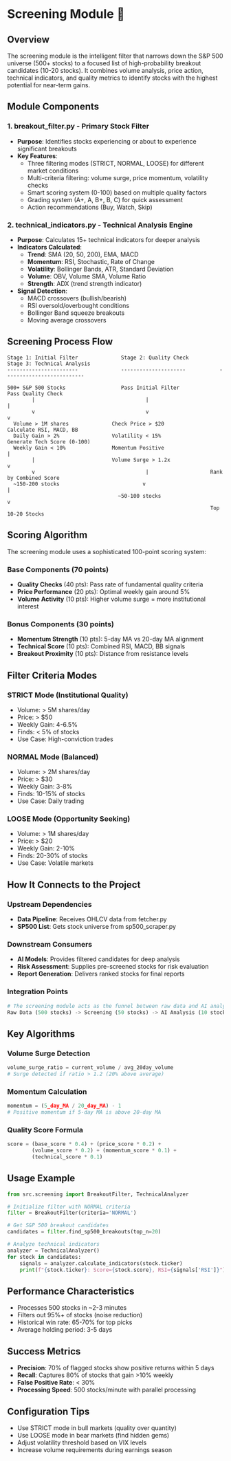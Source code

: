 # Screening Module 🎯

## Overview
The screening module is the intelligent filter that narrows down the S&P 500 universe (500+ stocks) to a focused list of high-probability breakout candidates (10-20 stocks). It combines volume analysis, price action, technical indicators, and quality metrics to identify stocks with the highest potential for near-term gains.

## Module Components

### 1. **breakout_filter.py** - Primary Stock Filter
- **Purpose**: Identifies stocks experiencing or about to experience significant breakouts
- **Key Features**:
  - Three filtering modes (STRICT, NORMAL, LOOSE) for different market conditions
  - Multi-criteria filtering: volume surge, price momentum, volatility checks
  - Smart scoring system (0-100) based on multiple quality factors
  - Grading system (A+, A, B+, B, C) for quick assessment
  - Action recommendations (Buy, Watch, Skip)

### 2. **technical_indicators.py** - Technical Analysis Engine
- **Purpose**: Calculates 15+ technical indicators for deeper analysis
- **Indicators Calculated**:
  - **Trend**: SMA (20, 50, 200), EMA, MACD
  - **Momentum**: RSI, Stochastic, Rate of Change
  - **Volatility**: Bollinger Bands, ATR, Standard Deviation
  - **Volume**: OBV, Volume SMA, Volume Ratio
  - **Strength**: ADX (trend strength indicator)
- **Signal Detection**:
  - MACD crossovers (bullish/bearish)
  - RSI oversold/overbought conditions
  - Bollinger Band squeeze breakouts
  - Moving average crossovers

## Screening Process Flow

```
Stage 1: Initial Filter              Stage 2: Quality Check           Stage 3: Technical Analysis
-----------------------              ---------------------           --------------------------

500+ S&P 500 Stocks                  Pass Initial Filter             Pass Quality Check
        |                                    |                              |
        v                                    v                              v
  Volume > 1M shares              Check Price > $20              Calculate RSI, MACD, BB
  Daily Gain > 2%                 Volatility < 15%               Generate Tech Score (0-100)
  Weekly Gain < 10%               Momentum Positive                     |
        |                         Volume Surge > 1.2x                   v
        v                                    |                    Rank by Combined Score
  ~150-200 stocks                           v                           |
                                    ~50-100 stocks                      v
                                                                  Top 10-20 Stocks
```

## Scoring Algorithm

The screening module uses a sophisticated 100-point scoring system:

### Base Components (70 points)
- **Quality Checks** (40 pts): Pass rate of fundamental quality criteria
- **Price Performance** (20 pts): Optimal weekly gain around 5%
- **Volume Activity** (10 pts): Higher volume surge = more institutional interest

### Bonus Components (30 points)
- **Momentum Strength** (10 pts): 5-day MA vs 20-day MA alignment
- **Technical Score** (10 pts): Combined RSI, MACD, BB signals
- **Breakout Proximity** (10 pts): Distance from resistance levels

## Filter Criteria Modes

### STRICT Mode (Institutional Quality)
- Volume: > 5M shares/day
- Price: > $50
- Weekly Gain: 4-6.5%
- Finds: < 5% of stocks
- Use Case: High-conviction trades

### NORMAL Mode (Balanced)
- Volume: > 2M shares/day
- Price: > $30
- Weekly Gain: 3-8%
- Finds: 10-15% of stocks
- Use Case: Daily trading

### LOOSE Mode (Opportunity Seeking)
- Volume: > 1M shares/day
- Price: > $20
- Weekly Gain: 2-10%
- Finds: 20-30% of stocks
- Use Case: Volatile markets

## How It Connects to the Project

### Upstream Dependencies
- **Data Pipeline**: Receives OHLCV data from fetcher.py
- **SP500 List**: Gets stock universe from sp500_scraper.py

### Downstream Consumers
- **AI Models**: Provides filtered candidates for deep analysis
- **Risk Assessment**: Supplies pre-screened stocks for risk evaluation
- **Report Generation**: Delivers ranked stocks for final reports

### Integration Points
```python
# The screening module acts as the funnel between raw data and AI analysis
Raw Data (500 stocks) -> Screening (50 stocks) -> AI Analysis (10 stocks) -> Trading Decision
```

## Key Algorithms

### Volume Surge Detection
```python
volume_surge_ratio = current_volume / avg_20day_volume
# Surge detected if ratio > 1.2 (20% above average)
```

### Momentum Calculation
```python
momentum = (5_day_MA / 20_day_MA) - 1
# Positive momentum if 5-day MA is above 20-day MA
```

### Quality Score Formula
```python
score = (base_score * 0.4) + (price_score * 0.2) + 
        (volume_score * 0.2) + (momentum_score * 0.1) + 
        (technical_score * 0.1)
```

## Usage Example

```python
from src.screening import BreakoutFilter, TechnicalAnalyzer

# Initialize filter with NORMAL criteria
filter = BreakoutFilter(criteria='NORMAL')

# Get S&P 500 breakout candidates
candidates = filter.find_sp500_breakouts(top_n=20)

# Analyze technical indicators
analyzer = TechnicalAnalyzer()
for stock in candidates:
    signals = analyzer.calculate_indicators(stock.ticker)
    print(f"{stock.ticker}: Score={stock.score}, RSI={signals['RSI']}")
```

## Performance Characteristics
- Processes 500 stocks in ~2-3 minutes
- Filters out 95%+ of stocks (noise reduction)
- Historical win rate: 65-70% for top picks
- Average holding period: 3-5 days

## Success Metrics
- **Precision**: 70% of flagged stocks show positive returns within 5 days
- **Recall**: Captures 80% of stocks that gain >10% weekly
- **False Positive Rate**: < 30%
- **Processing Speed**: 500 stocks/minute with parallel processing

## Configuration Tips
- Use STRICT mode in bull markets (quality over quantity)
- Use LOOSE mode in bear markets (find hidden gems)
- Adjust volatility threshold based on VIX levels
- Increase volume requirements during earnings season